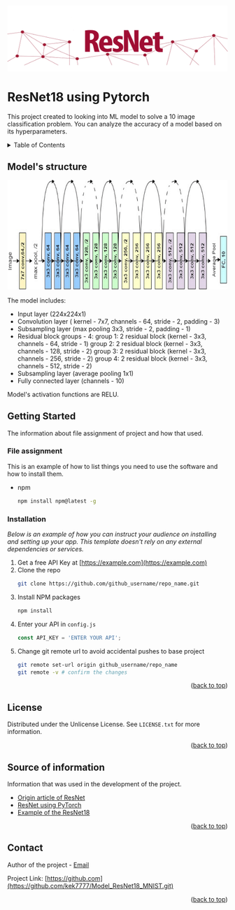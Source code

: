 <img src="objects\Resnet.gif" width="800" height="150">

<a id="readme-top"></a>

<!-- TITLE -->
#  **ResNet18 using Pytorch**

This project created to looking into ML model to solve a 10 image classification problem.
You can analyze the accuracy of a model based on its hyperparameters.

<!-- TABLE OF CONTENTS -->
<details>
  <summary> Table of Contents </summary>
  <ol>
    <li><a href="#Model's structure">Model's structure</a></li>
    <li>
          <a href="#getting-started">Getting Started</a>
          <ul>
            <li><a href="#file assignment">File assignment</a></li>
            <li><a href="#installation">Installation</a></li>
          </ul>
    </li>
    <li><a href="#license">License</a></li>
    <li><a href="#Source of information">Source of information</a></li>
    <li><a href="#contact">Contact</a></li>
  </ol>
</details>

<!-- MODEL's STRUCTURE -->
 ## Model's structure
 <img src="objects\arh_resnet18.png" width="800" height="250">

 The model includes:
 * Input layer (224x224x1)
 * Convolution layer ( kernel - 7x7, channels - 64, stride - 2, padding - 3)
 * Subsampling layer (max pooling 3x3, stride - 2, padding - 1)
 * Residual block groups - 4:
 group 1:  2 residual block (kernel - 3x3, channels - 64, stride - 1)
 group 2:  2 residual block (kernel - 3x3, channels - 128, stride - 2)
 group 3:  2 residual block (kernel - 3x3, channels - 256, stride - 2)
 group 4:  2 residual block (kernel - 3x3, channels - 512, stride - 2)   
 * Subsampling layer (average pooling 1x1)
 * Fully connected layer (channels - 10)

 Model's activation functions are RELU. 


 
<!-- GETTING STARTED -->
## Getting Started

The information about file assignment of project and how that used.

### File assignment

This is an example of how to list things you need to use the software and how to install them.
* npm
  ```sh
  npm install npm@latest -g
  ```

### Installation

_Below is an example of how you can instruct your audience on installing and setting up your app. This template doesn't rely on any external dependencies or services._

1. Get a free API Key at [https://example.com](https://example.com)
2. Clone the repo
   ```sh
   git clone https://github.com/github_username/repo_name.git
   ```
3. Install NPM packages
   ```sh
   npm install
   ```
4. Enter your API in `config.js`
   ```js
   const API_KEY = 'ENTER YOUR API';
   ```
5. Change git remote url to avoid accidental pushes to base project
   ```sh
   git remote set-url origin github_username/repo_name
   git remote -v # confirm the changes
   ```
 <p align="right">(<a href="#readme-top">back to top</a>)</p>


 <!-- LICENSE -->
 ## License
 
 Distributed under the Unlicense License. See `LICENSE.txt` for more information.
 
 <p align="right">(<a href="#readme-top">back to top</a>)</p>
 
 <!-- Source of information -->
 ## Source of information
 
 Information that was used in the development of the project.
 
 * [Origin article of ResNet](https://arxiv.org/abs/1512.03385)
 * [ResNet using PyTorch](https://pytorch.org/hub/pytorch_vision_resnet/)
 * [Example of the ResNet18](https://www.kaggle.com/code/ivankunyankin/resnet18-from-scratch-using-pytorch)
 
 <p align="right">(<a href="#readme-top">back to top</a>)</p>

  <!-- CONTACT -->
 ## Contact
 
 Author of the project - [Email](https://kek777771.gmail.com)
 
 Project Link: [https://github.com](https://github.com/kek7777/Model_ResNet18_MNIST.git)
 
 <p align="right">(<a href="#readme-top">back to top</a>)</p>
 
 
